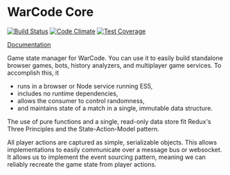 # WarCode Core

[![Build Status](https://travis-ci.org/matthewspivey/warcode-core.svg?branch=master)](https://travis-ci.org/matthewspivey/warcode-core)
[![Code Climate](https://codeclimate.com/github/matthewspivey/warcode-core/badges/gpa.svg)](https://codeclimate.com/github/matthewspivey/warcode-core)
[![Test Coverage](https://codeclimate.com/github/matthewspivey/warcode-core/badges/coverage.svg)](https://codeclimate.com/github/matthewspivey/warcode-core/coverage)

[Documentation](http://matthewspivey.com/warcode-core/)

Game state manager for WarCode. You can use it to easily build standalone
browser games, bots, history analyzers, and multiplayer game services.
To accomplish this, it

* runs in a browser or Node service running ES5,
* includes no runtime dependencies,
* allows the consumer to control randomness,
* and maintains state of a match in a single, immutable data structure.

The use of pure functions and a single, read-only data store fit Redux's
Three Principles and the State-Action-Model pattern.

All player actions are captured as simple, serializable objects. This allows
implementations to easily communicate over a message bus or websocket. It allows
us to implement the event sourcing pattern, meaning we can reliably recreate the
game state from player actions.
